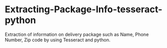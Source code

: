 # Extracting-Package-Info-tesseract-python
Extraction of information on delivery package such as Name, Phone Number, Zip code by using Tesseract and python.
